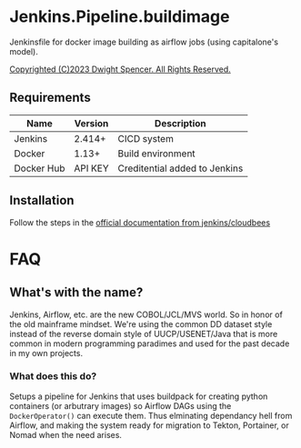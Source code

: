 # Jenkins.Pipeline.buildimage

Jenkinsfile for docker image building as airflow jobs (using capitalone's model).

[Copyrighted (C)2023 Dwight Spencer. All Rights Reserved.](/LICENCE)


## Requirements

Name|Version|Description
-|-|-
Jenkins|2.414+|CICD system
Docker|1.13+|Build environment
Docker Hub|API KEY|Creditential added to Jenkins


## Installation

Follow the steps in the [official documentation from jenkins/cloudbees](https://www.jenkins.io/doc/tutorials/using-jenkinsfile-runner-github-action-to-build-jenkins-pipeline/)

# FAQ

## What's with the name?

Jenkins, Airflow, etc. are the new COBOL/JCL/MVS world. So in honor of the old mainframe mindset.
We're using the common DD dataset style instead of the reverse domain style of UUCP/USENET/Java
that is more common in modern programming paradimes and used for the past decade in my own projects.


### What does this do?

Setups a pipeline for Jenkins that uses buildpack for creating python containers (or arbutrary images)
so Airflow DAGs using the `DockerOperator()` can execute them. Thus elminating dependancy hell from Airflow,
and making the system ready for migration to Tekton, Portainer, or Nomad when the need arises.
